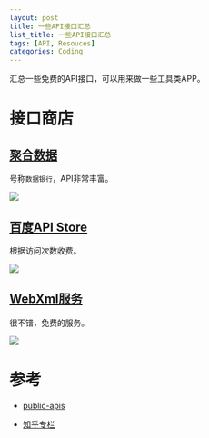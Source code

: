 ```yaml
---
layout: post
title: 一些API接口汇总
list_title: 一些API接口汇总
tags: [API, Resouces]
categories: Coding
---
```


汇总一些免费的API接口，可以用来做一些工具类APP。

<!-- more -->

# 接口商店

## [聚合数据](https://www.juhe.cn)

号称`数据银行`，API非常丰富。

![](https://fangr-cc-image.oss-cn-beijing.aliyuncs.com/18-8-16/22815781.jpg)

## [百度API Store](http://apistore.baidu.com/astore/classificationservicelist.html)

根据访问次数收费。

![](https://fangr-cc-image.oss-cn-beijing.aliyuncs.com/18-8-16/17425721.jpg)

## [WebXml服务](http://www.webxml.com.cn/zh_cn/index.aspx)

很不错，免费的服务。

![](https://fangr-cc-image.oss-cn-beijing.aliyuncs.com/18-8-16/57706100.jpg)

# 参考

* [public-apis][1]

* [知乎专栏][2]

[1]: https://github.com/toddmotto/public-apis
[2]: https://zhuanlan.zhihu.com/p/21320392